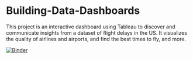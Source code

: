 # Building-Data-Dashboards
This project is an interactive dashboard using Tableau to discover and communicate insights from a dataset of flight delays in the US. It visualizes the quality of airlines and airports, and  find the best times to fly, and more. 



[![Binder](https://mybinder.org/badge_logo.svg)](https://mybinder.org/v2/gh/Anood3n/Building-Data-Dashboards/8b0b982833dadb93c9d4e6a0e44e40899038cb89)

